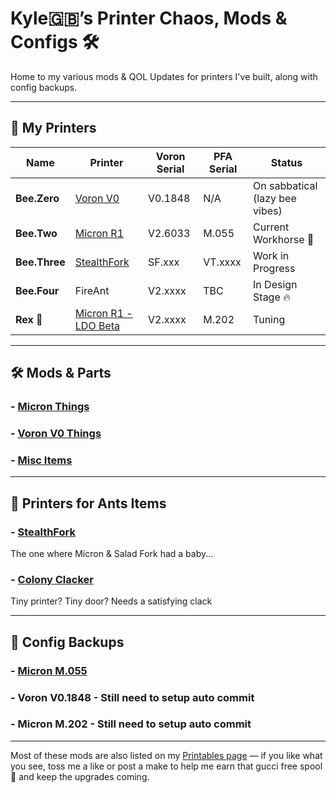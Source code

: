 # Kyle🇬🇧’s Printer Chaos, Mods & Configs 🛠️
Home to my various mods & QOL Updates for printers I've built, along with config backups.


---


## 🐝 My Printers
|**Name**|**Printer**|**Voron Serial**|**PFA Serial**|**Status**|
|-----|-----|-----|-----|-----|
| **Bee.Zero** | [Voron V0](https://vorondesign.com/voron0.2) | V0.1848 | N/A | On sabbatical (lazy bee vibes) |
| **Bee.Two** | [Micron R1](https://github.com/PrintersForAnts/Micron) | V2.6033 | M.055 | Current Workhorse 🐝 |
| **Bee.Three** | [StealthFork](https://github.com/PrintersForAnts/StealthFork) | SF.xxx | VT.xxxx | Work in Progress |
| **Bee.Four** | FireAnt | V2.xxxx | TBC | In Design Stage 🔥 |
| **Rex 🦖** | [Micron R1 - LDO Beta](https://github.com/PrintersForAnts/Micron) | V2.xxxx | M.202 | Tuning |


---


## 🛠️ Mods & Parts

### - [Micron Things](https://github.com/Jadecky/Printer-Mods/tree/main/Micron%2B)

### - [Voron V0 Things](https://github.com/Jadecky/Printer_Mods/tree/main/V0)

### - [Misc Items](https://github.com/Jadecky/Printer_Mods/tree/main/Misc%20Items)


---


## 🐜 Printers for Ants Items

### - [StealthFork](https://github.com/PrintersForAnts/StealthFork)
The one where Micron & Salad Fork had a baby...

### - [Colony Clacker](https://github.com/PrintersForAnts/ColonyClacker)
Tiny printer? Tiny door? Needs a satisfying clack


---


## 💾 Config Backups

### - [**Micron M.055**](https://github.com/Jadecky/Micron_Configs)

### - **Voron V0.1848** - Still need to setup auto commit 

### - **Micron M.202** - Still need to setup auto commit 


---


Most of these mods are also listed on my [Printables page](https://www.printables.com/@Jadecky3D/models) — if you like what you see, toss me a like or post a make to help me earn that gucci free spool 🧵 and keep the upgrades coming.
